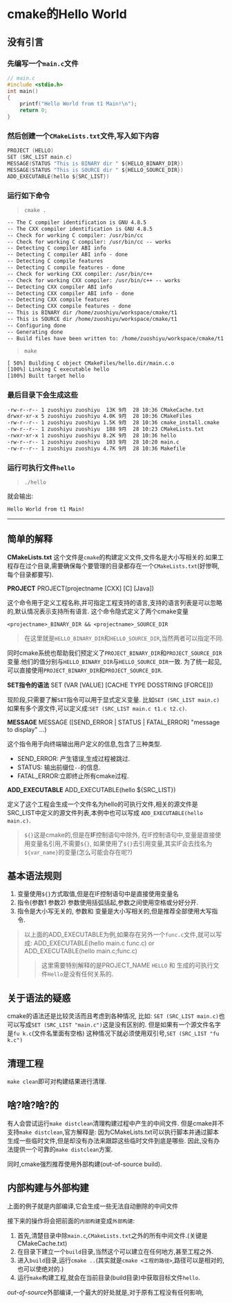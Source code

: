 # cmake的Hello World

## 没有引言

### 先编写一个`main.c`文件

```c
// main.c
#include <stdio.h>
int main()
{
    printf("Hello World from t1 Main!\n");
    return 0;
}
```

### 然后创建一个`CMakeLists.txt`文件,写入如下内容

```c
PROJECT (HELLO)
SET (SRC_LIST main.c)
MESSAGE(STATUS "This is BINARY dir " ${HELLO_BINARY_DIR})
MESSAGE(STATUS "This is SOURCE dir " ${HELLO_SOURCE_DIR})
ADD_EXECUTABLE(hello ${SRC_LIST})
```

### 运行如下命令

> `cmake .`

```txt
-- The C compiler identification is GNU 4.8.5
-- The CXX compiler identification is GNU 4.8.5
-- Check for working C compiler: /usr/bin/cc
-- Check for working C compiler: /usr/bin/cc -- works
-- Detecting C compiler ABI info
-- Detecting C compiler ABI info - done
-- Detecting C compile features
-- Detecting C compile features - done
-- Check for working CXX compiler: /usr/bin/c++
-- Check for working CXX compiler: /usr/bin/c++ -- works
-- Detecting CXX compiler ABI info
-- Detecting CXX compiler ABI info - done
-- Detecting CXX compile features
-- Detecting CXX compile features - done
-- This is BINARY dir /home/zuoshiyu/workspace/cmake/t1
-- This is SOURCE dir /home/zuoshiyu/workspace/cmake/t1
-- Configuring done
-- Generating done
-- Build files have been written to: /home/zuoshiyu/workspace/cmake/t1
```

> `make`

```txt
[ 50%] Building C object CMakeFiles/hello.dir/main.c.o
[100%] Linking C executable hello
[100%] Built target hello
```

### 最后目录下会生成这些

```txt
-rw-r--r-- 1 zuoshiyu zuoshiyu  13K 9月  28 10:36 CMakeCache.txt
drwxr-xr-x 5 zuoshiyu zuoshiyu 4.0K 9月  28 10:36 CMakeFiles
-rw-r--r-- 1 zuoshiyu zuoshiyu 1.5K 9月  28 10:36 cmake_install.cmake
-rw-r--r-- 1 zuoshiyu zuoshiyu  188 9月  28 10:23 CMakeLists.txt
-rwxr-xr-x 1 zuoshiyu zuoshiyu 8.2K 9月  28 10:36 hello
-rw-r--r-- 1 zuoshiyu zuoshiyu  103 9月  28 10:20 main.c
-rw-r--r-- 1 zuoshiyu zuoshiyu 4.7K 9月  28 10:36 Makefile
```

### 运行可执行文件`hello`

> `./hello`

就会输出:

```txt
Hello World from t1 Main!
```

___

## 简单的解释

**CMakeLists.txt**
这个文件是`cmake`的构建定义文件,文件名是大小写相关的.如果工程存在过个目录,需要确保每个要管理的目录都存在一个`CMakeLists.txt`(好惨啊,每个目录都要写).

**PROJECT**
    PROJECT(projectname [CXX] [C] [Java])

这个命令用于定义工程名称,并可指定工程支持的语言,支持的语言列表是可以忽略的,默认情况表示支持所有语言.
这个命令隐式定义了两个cmake变量

    <projectname>_BINARY_DIR && <projectname>_SOURCE_DIR

>在这里就是`HELLO_BINARY_DIR`和`HELLO_SOURCE_DIR`,当然两者可以指定不同.

同时cmake系统也帮助我们预定义了`PROJECT_BINARY_DIR`和`PROJECT_SOURCE_DIR`变量.他们的值分别与`HELLO_BINARY_DIR`与`HELLO_SOURCE_DIR`一致.
为了统一起见,可以直接使用`PROJECT_BINARY_DIR`和`PROJECT_SOURCE_DIR`.

**SET指令的语法**
    SET (VAR [VALUE] [CACHE TYPE DOSSTRING [FORCE]])

现阶段,只需要了解`SET`指令可以用于显式定义变量.
比如`SET (SRC_LIST main.c)`如果有多个源文件,可以定义成:`SET (SRC_LIST main.c t1.c t2.c)`.

**MESSAGE**
    MESSAGE ([SEND_ERROR | STATUS | FATAL_ERROR] "message to display" ...)

这个指令用于向终端输出用户定义的信息,包含了三种类型.

* SEND_ERROR: 产生错误,生成过程被跳过.
* STATUS: 输出前缀位`--`的信息.
* FATAL_ERROR:立即终止所有cmake过程.

**ADD_EXECUTABLE**
    ADD_EXECUTABLE(hello ${SRC_LIST})

定义了这个工程会生成一个文件名为hello的可执行文件,相关的源文件是SRC_LIST中定义的源文件列表,本例中也可以写成
`ADD_EXECUTABLE(hello main.c)`.

>`${}`这是cmake的,但是在**IF**控制语句中除外,
>在IF控制语句中,变量是直接使用变量名引用,不需要`${}`,
>如果使用了`${}`去引用变量,其实IF会去找名为`${var_name}`的变量(怎么可能会存在呢?)


## 基本语法规则

1. 变量使用`${}`方式取值,但是在IF控制语句中是直接使用变量名
2. 指令(参数1 参数2)   参数使用括弧括起,参数之间使用空格或分好分开.
3. 指令是大小写无关的, 参数和 变量是大小写相关的,但是推荐全部使用大写指令.

>以上面的ADD_EXECUTABLE为例,如果存在另外一个`func.c`文件,就可以写成:
>ADD_EXECUTABLE(hello main.c func.c) or ADD_EXECUTABLE(hello main.c;func.c)
>>这里需要特别解释的是PROJECT_NAME `HELLO` 和 生成的可执行文件`Hello`是没有任何关系的.

## 关于语法的疑惑

cmake的语法还是比较灵活而且考虑到各种情况, 比如:
`SET (SRC_LIST main.c)`也可以写成`SET (SRC_LIST "main.c")`这是没有区别的.
但是如果有一个源文件名字是`fu k.c`(文件名里面有空格)
这种情况下就必须使用双引号,`SET (SRC_LIST "fu k.c")`

## 清理工程

`make clean`即可对构建结果进行清理.

## 啥?啥?啥?的

有人会尝试运行`make distclean`清理构建过程中产生的中间文件.
但是cmake并不支持`make distclean`,官方解释是:
    因为CMakeLists.txt可以执行脚本并通过脚本生成一些临时文件,但是却没有办法来跟踪这些临时文件到底是哪些.
    因此,没有办法提供一个可靠的`make distclean`方案.

同时,cmake强烈推荐使用外部构建(out-of-source build).

## 内部构建与外部构建

上面的例子就是内部编译,它会生成一些无法自动删除的中间文件

接下来的操作将会把前面的`内部构建`变成`外部构建`:

1. 首先,清楚目录中除`main.c`,`CMakeLists.txt`之外的所有中间文件.(关键是CMakeCache.txt)
2. 在目录下建立一个`build`目录,当然这个可以建立在任何地方,甚至工程之外.
3. 进入`build`目录,运行`cmake ..`(其实就是`cmake <工程的路径>`,路径可以是相对的,也可以使绝对的.)
4. 运行`make`构建工程,就会在当前目录(build目录)中获取目标文件`hello`.

*out-of-source*外部编译,一个最大的好处就是,对于原有工程没有任何影响,

